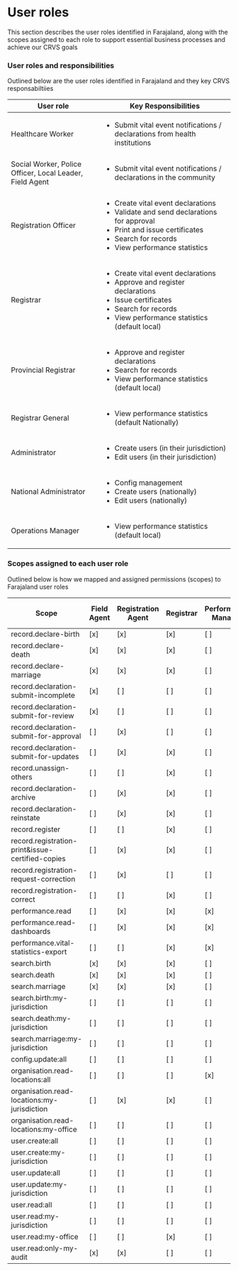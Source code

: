 # User roles

This section describes the user roles identified in Farajaland, along with the scopes assigned to each role to support essential business processes and achieve our CRVS goals

### User roles and responsibilities

Outlined below are the user roles identified in Farajaland and they key CRVS responsabiltiies

<table><thead><tr><th width="294">User role</th><th width="460">Key Responsibilities</th></tr></thead><tbody><tr><td>Healthcare Worker</td><td><ul><li>Submit vital event notifications / declarations from health institutions</li></ul></td></tr><tr><td>Social Worker, Police Officer, Local Leader, Field Agent</td><td><ul><li>Submit vital event notifications / declarations in the community</li></ul></td></tr><tr><td>Registration Officer</td><td><ul><li>Create vital event declarations</li><li>Validate and send declarations for approval</li><li>Print and issue certificates</li><li>Search for records</li><li>View performance statistics</li></ul></td></tr><tr><td>Registrar</td><td><ul><li>Create vital event declarations</li><li>Approve and register declarations</li><li>Issue certificates</li><li>Search for records</li><li>View performance statistics (default local)</li></ul></td></tr><tr><td>Provincial Registrar</td><td><ul><li>Approve and register declarations</li><li>Search for records</li><li>View performance statistics (default local)</li></ul></td></tr><tr><td>Registrar General</td><td><ul><li>View performance statistics (default Nationally)</li></ul></td></tr><tr><td>Administrator</td><td><ul><li>Create users (in their jurisdiction)</li><li>Edit users (in their jurisdiction)</li></ul></td></tr><tr><td>National Administrator</td><td><ul><li>Config management</li><li>Create users (nationally)</li><li>Edit users (nationally)</li></ul></td></tr><tr><td>Operations Manager</td><td><ul><li>View performance statistics (default local)</li></ul></td></tr></tbody></table>

### Scopes assigned to each user role

Outlined below is how we mapped and assigned permissions (scopes) to Farajaland user roles

<table><thead><tr><th width="405">Scope</th><th width="106">Field Agent</th><th width="166">Registration Agent</th><th width="72">Registrar</th><th width="177">Performance Manager</th><th>Local System Admin</th><th>National System Admin</th></tr></thead><tbody><tr><td>record.declare-birth</td><td>[x]</td><td>[x]</td><td>[x]</td><td>[ ]</td><td>[ ]</td><td>[ ]</td></tr><tr><td>record.declare-death</td><td>[x]</td><td>[x]</td><td>[x]</td><td>[ ]</td><td>[ ]</td><td>[ ]</td></tr><tr><td>record.declare-marriage</td><td>[x]</td><td>[x]</td><td>[x]</td><td>[ ]</td><td>[ ]</td><td>[ ]</td></tr><tr><td>record.declaration-submit-incomplete</td><td>[x]</td><td>[ ]</td><td>[ ]</td><td>[ ]</td><td>[ ]</td><td>[ ]</td></tr><tr><td>record.declaration-submit-for-review</td><td>[x]</td><td>[ ]</td><td>[ ]</td><td>[ ]</td><td>[ ]</td><td>[ ]</td></tr><tr><td>record.declaration-submit-for-approval</td><td>[ ]</td><td>[x]</td><td>[ ]</td><td>[ ]</td><td>[ ]</td><td>[ ]</td></tr><tr><td>record.declaration-submit-for-updates</td><td>[ ]</td><td>[x]</td><td>[x]</td><td>[ ]</td><td>[ ]</td><td>[ ]</td></tr><tr><td>record.unassign-others</td><td>[ ]</td><td>[ ]</td><td>[x]</td><td>[ ]</td><td>[ ]</td><td>[ ]</td></tr><tr><td>record.declaration-archive</td><td>[ ]</td><td>[x]</td><td>[x]</td><td>[ ]</td><td>[ ]</td><td>[ ]</td></tr><tr><td>record.declaration-reinstate</td><td>[ ]</td><td>[x]</td><td>[x]</td><td>[ ]</td><td>[ ]</td><td>[ ]</td></tr><tr><td>record.register</td><td>[ ]</td><td>[ ]</td><td>[x]</td><td>[ ]</td><td>[ ]</td><td>[ ]</td></tr><tr><td>record.registration-print&#x26;issue-certified-copies</td><td>[ ]</td><td>[x]</td><td>[x]</td><td>[ ]</td><td>[ ]</td><td>[ ]</td></tr><tr><td>record.registration-request-correction</td><td>[ ]</td><td>[x]</td><td>[ ]</td><td>[ ]</td><td>[ ]</td><td>[ ]</td></tr><tr><td>record.registration-correct</td><td>[ ]</td><td>[ ]</td><td>[x]</td><td>[ ]</td><td>[ ]</td><td>[ ]</td></tr><tr><td>performance.read</td><td>[ ]</td><td>[x]</td><td>[x]</td><td>[x]</td><td>[ ]</td><td>[ ]</td></tr><tr><td>performance.read-dashboards</td><td>[ ]</td><td>[x]</td><td>[x]</td><td>[x]</td><td>[ ]</td><td>[ ]</td></tr><tr><td>performance.vital-statistics-export</td><td>[ ]</td><td>[ ]</td><td>[x]</td><td>[x]</td><td>[ ]</td><td>[ ]</td></tr><tr><td>search.birth</td><td>[x]</td><td>[x]</td><td>[x]</td><td>[ ]</td><td>[ ]</td><td>[ ]</td></tr><tr><td>search.death</td><td>[x]</td><td>[x]</td><td>[x]</td><td>[ ]</td><td>[ ]</td><td>[ ]</td></tr><tr><td>search.marriage</td><td>[x]</td><td>[x]</td><td>[x]</td><td>[ ]</td><td>[ ]</td><td>[ ]</td></tr><tr><td>search.birth:my-jurisdiction</td><td>[ ]</td><td>[ ]</td><td>[ ]</td><td>[ ]</td><td>[ ]</td><td>[ ]</td></tr><tr><td>search.death:my-jurisdiction</td><td>[ ]</td><td>[ ]</td><td>[ ]</td><td>[ ]</td><td>[ ]</td><td>[ ]</td></tr><tr><td>search.marriage:my-jurisdiction</td><td>[ ]</td><td>[ ]</td><td>[ ]</td><td>[ ]</td><td>[ ]</td><td>[ ]</td></tr><tr><td>config.update:all</td><td>[ ]</td><td>[ ]</td><td>[ ]</td><td>[ ]</td><td>[ ]</td><td>[x]</td></tr><tr><td>organisation.read-locations:all</td><td>[ ]</td><td>[ ]</td><td>[ ]</td><td>[x]</td><td>[ ]</td><td>[x]</td></tr><tr><td>organisation.read-locations:my-jurisdiction</td><td>[ ]</td><td>[x]</td><td>[x]</td><td>[ ]</td><td>[x]</td><td>[ ]</td></tr><tr><td>organisation.read-locations:my-office</td><td>[ ]</td><td>[ ]</td><td>[ ]</td><td>[ ]</td><td>[ ]</td><td>[ ]</td></tr><tr><td>user.create:all</td><td>[ ]</td><td>[ ]</td><td>[ ]</td><td>[ ]</td><td>[ ]</td><td>[x]</td></tr><tr><td>user.create:my-jurisdiction</td><td>[ ]</td><td>[ ]</td><td>[ ]</td><td>[ ]</td><td>[x]</td><td>[ ]</td></tr><tr><td>user.update:all</td><td>[ ]</td><td>[ ]</td><td>[ ]</td><td>[ ]</td><td>[ ]</td><td>[x]</td></tr><tr><td>user.update:my-jurisdiction</td><td>[ ]</td><td>[ ]</td><td>[ ]</td><td>[ ]</td><td>[x]</td><td>[ ]</td></tr><tr><td>user.read:all</td><td>[ ]</td><td>[ ]</td><td>[ ]</td><td>[ ]</td><td>[ ]</td><td>[x]</td></tr><tr><td>user.read:my-jurisdiction</td><td>[ ]</td><td>[ ]</td><td>[ ]</td><td>[ ]</td><td>[x]</td><td>[ ]</td></tr><tr><td>user.read:my-office</td><td>[ ]</td><td>[ ]</td><td>[x]</td><td>[ ]</td><td>[ ]</td><td>[ ]</td></tr><tr><td>user.read:only-my-audit</td><td>[x]</td><td>[x]</td><td>[ ]</td><td>[ ]</td><td>[ ]</td><td>[ ]</td></tr></tbody></table>
